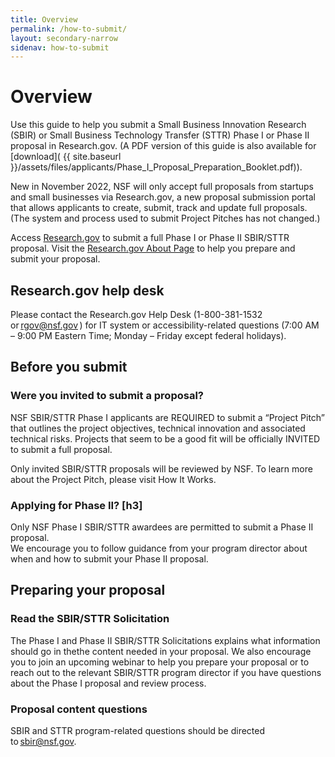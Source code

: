 ```yaml
---
title: Overview
permalink: /how-to-submit/
layout: secondary-narrow
sidenav: how-to-submit
---
```

# Overview

Use this guide to help you submit a Small Business Innovation Research (SBIR) or Small Business Technology Transfer (STTR) Phase I or Phase II proposal in Research.gov. (A PDF version of this guide is also available for [download]( {{ site.baseurl }}/assets/files/applicants/Phase_I_Proposal_Preparation_Booklet.pdf)).

New in November 2022, NSF will only accept full proposals from startups and small businesses via Research.gov, a new proposal submission portal that allows applicants to create, submit, track and update full proposals.  (The system and process used to submit Project Pitches has not changed.)

Access [Research.gov](https://identity.research.gov/sso/UI/Login?realm=%2Fresearch&goto=https%3A%2F%2Fidentity.research.gov%3A443%2Fsso%2Foauth2%2Fauthorize%3Fresponse_type%3Dtoken%26scope%3Dprofile%26client_id%3Dpsm.prod.oauth%26redirect_uri%3Dhttps%253A%252F%252Fwww.research.gov%252Fproposalprep%252Fiam%252Fauth-response.html) to submit a full Phase I or Phase II SBIR/STTR proposal. Visit the [Research.gov About Page](https://www.research.gov/research-web/content/aboutpsm) to help you prepare and submit your proposal. 

## Research.gov help desk
Please contact the Research.gov Help Desk (1-800-381-1532 or [rgov@nsf.gov](mailto:rgov@nsf.gov) ) for IT system or accessibility-related questions (7:00 AM – 9:00 PM Eastern Time; Monday – Friday except federal holidays). 

## Before you submit

### Were you invited to submit a proposal?

NSF SBIR/STTR Phase I applicants are REQUIRED to submit a “Project Pitch” that outlines the project objectives, technical innovation and associated technical risks. Projects that seem to be a good fit will be officially INVITED to submit a full proposal. 

Only invited SBIR/STTR proposals will be reviewed by NSF. To learn more about the Project Pitch, please visit How It Works. 

### Applying for Phase II? [h3] 

Only NSF Phase I SBIR/STTR awardees are permitted to submit a Phase II proposal.  
We encourage you to follow guidance from your program director about when and how to submit your Phase II proposal. 

## Preparing your proposal

### Read the SBIR/STTR Solicitation 
The Phase I and Phase II SBIR/STTR Solicitations explains what information should go in thethe content needed in your proposal. We also encourage you to join an upcoming webinar to help you prepare your proposal or to reach out to the relevant SBIR/STTR program director if you have questions about the Phase I proposal and review process. 

### Proposal content questions  
SBIR and STTR program-related questions should be directed to sbir@nsf.gov. 
